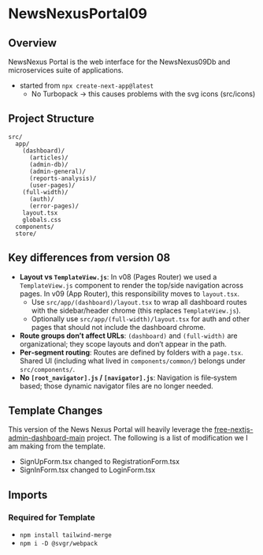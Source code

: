 # NewsNexusPortal09

## Overview

NewsNexus Portal is the web interface for the NewsNexus09Db and microservices suite of applications.

- started from `npx create-next-app@latest`
  - No Turbopack -> this causes problems with the svg icons (src/icons)

## Project Structure

```
src/
  app/
    (dashboard)/
      (articles)/
      (admin-db)/
      (admin-general)/
      (reports-analysis)/
      (user-pages)/
    (full-width)/
      (auth)/
      (error-pages)/
    layout.tsx
    globals.css
  components/
  store/
```

## Key differences from version 08

- **Layout vs `TemplateView.js`**: In v08 (Pages Router) we used a `TemplateView.js` component to render the top/side navigation across pages. In v09 (App Router), this responsibility moves to `layout.tsx`.
  - Use `src/app/(dashboard)/layout.tsx` to wrap all dashboard routes with the sidebar/header chrome (this replaces `TemplateView.js`).
  - Optionally use `src/app/(full-width)/layout.tsx` for auth and other pages that should not include the dashboard chrome.
- **Route groups don’t affect URLs**: `(dashboard)` and `(full-width)` are organizational; they scope layouts and don’t appear in the path.
- **Per‑segment routing**: Routes are defined by folders with a `page.tsx`. Shared UI (including what lived in `components/common/`) belongs under `src/components/`.
- **No `[root_navigator].js` / `[navigator].js`**: Navigation is file‑system based; those dynamic navigator files are no longer needed.

## Template Changes

This version of the News Nexus Portal will heavily leverage the [free-nextjs-admin-dashboard-main](https://tailadmin.com/download) project. The following is a list of modification we I am making from the template.

- SignUpForm.tsx changed to RegistrationForm.tsx
- SignInForm.tsx changed to LoginForm.tsx

## Imports

### Required for Template

- `npm install tailwind-merge`
- `npm i -D @svgr/webpack`
